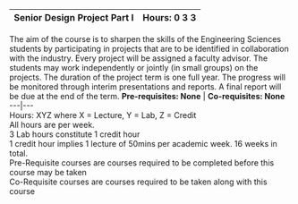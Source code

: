**Senior Design Project Part I** | **Hours: 0 3 3**  
---|---  
The aim of the course is to sharpen the skills of the Engineering Sciences students by participating in projects that are to be identified in collaboration with the industry. Every project will be assigned a faculty advisor. The students may work independently or jointly (in small groups) on the projects. The duration of the project term is one full year. The progress will be monitored through interim presentations and reports. A final report will be due at the end of the term.
**Pre-requisites: None** | **Co-requisites: None**  
---|---  
Hours: XYZ where X = Lecture, Y = Lab, Z = Credit  
All hours are per week.  
3 Lab hours constitute 1 credit hour  
1 credit hour implies 1 lecture of 50mins per academic week. 16 weeks in total.  
Pre-Requisite courses are courses required to be completed before this course may be taken  
Co-Requisite courses are courses required to be taken along with this course
